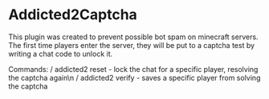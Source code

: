 # Addicted2Captcha
This plugin was created to prevent possible bot spam on minecraft servers. The first time players enter the server, they will be put to a captcha test by writing a chat code to unlock it.

Commands:
/ addicted2 reset - lock the chat for a specific player, resolving the captcha again\n
/ addicted2 verify - saves a specific player from solving the captcha
